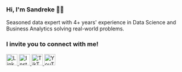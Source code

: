 ### Hi, I'm Sandreke 👨‍💻

Seasoned data expert with 4+ years' experience in Data Science and Business Analytics solving real-world problems.


<!--
**Sandreke/Sandreke** is a ✨ _special_ ✨ repository because its `README.md` (this file) appears on your GitHub profile.

Here are some ideas to get you started:

- 🔭 I’m currently working on ...
- 🌱 I’m currently learning ...
- 👯 I’m looking to collaborate on ...
- 🤔 I’m looking for help with ...
- 💬 Ask me about ...
- 📫 How to reach me: ...
- 😄 Pronouns: ...
- ⚡ Fun fact: ...
-->
### I invite you to connect with me!
<a href="https://www.linkedin.com/in/sandroagama/" target="_blank" rel="nofollow">
    <img src="https://user-images.githubusercontent.com/64377961/171752276-9ee0d0b7-e6b9-4790-9b66-a51cff145566.png" alt="LinkedIn" width="30px" height="30px" />
</a>
<a href="https://instagram.com/sandreke99" target="_blank" rel="nofollow">
    <img src="https://user-images.githubusercontent.com/64377961/171752270-01eb1246-3961-4055-8053-2a9786f8cc66.png" alt="Instagram" width="30px" height="30px" />
</a>
<a href="https://www.tiktok.com/@sandreke99" target="_blank" rel="nofollow">
    <img src="https://user-images.githubusercontent.com/64377961/171752266-0c45d704-55fa-4759-aee5-01d3395de134.png" alt="TikTok" width="30px" height="30px" />
</a>
<a href="https://www.youtube.com/channel/UC8lqNrzucZD-tbdbJu-zHmw/videos" target="_blank" rel="nofollow">
    <img src="https://user-images.githubusercontent.com/64377961/171752486-93ceb98b-f307-4c8f-9c6a-c4d5302f57f9.png" alt="YouTube" width="30px" height="30px" />
</a>
